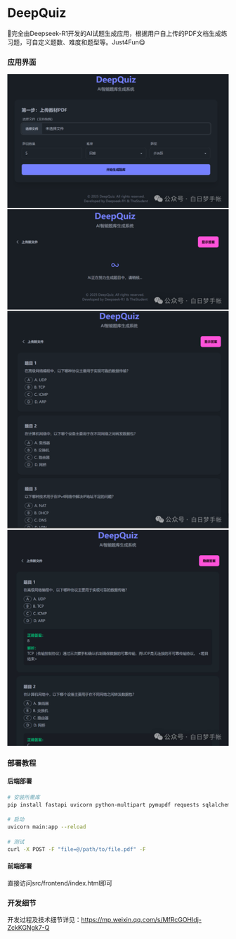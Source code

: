 # DeepQuiz

🚀完全由Deepseek-R1开发的AI试题生成应用，根据用户自上传的PDF文档生成练习题，可自定义题数、难度和题型等。Just4Fun😋

### 应用界面

![](figures/home.png)
![](figures/loading.png)
![](figures/example.png)
![](figures/example_answer.jpg)

### 部署教程

#### 后端部署
```bash
# 安装所需库
pip install fastapi uvicorn python-multipart pymupdf requests sqlalchemy

# 启动
uvicorn main:app --reload

# 测试
curl -X POST -F "file=@/path/to/file.pdf" -F
```

#### 前端部署
直接访问src/frontend/index.html即可

### 开发细节
开发过程及技术细节详见：https://mp.weixin.qq.com/s/MfRcGOHIdj-ZckKGNgk7-Q
